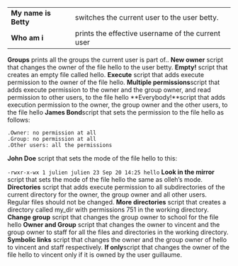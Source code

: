 |  |  |
|------------|------------|
|**My name is Betty**| switches the current user to the user betty.|
|**Who am i**| prints the effective username of the current user|
**Groups** prints all the groups the current user is part of..
**New owner** script that changes the owner of the file hello to the user betty.
**Empty!** script that creates an empty file called hello.
**Execute** script that adds execute permission to the owner of the file hello.
**Multiple permissions**script that adds execute permission to the owner and the group owner, and read permission to other users, to the file hello
**Everybody!**script that adds execution permission to the owner, the group owner and the other users, to the file hello
**James Bond**script that sets the permission to the file hello as follows:

    .Owner: no permission at all
    .Group: no permission at all
    .Other users: all the permissions   
**John Doe** script that sets the mode of the file hello to this:

`-rwxr-x-wx 1 julien julien 23 Sep 20 14:25 hello`
**Look in the mirror** script that sets the mode of the file hello the same as olleh’s mode.
**Directories** script that adds execute permission to all subdirectories of the current directory for the owner, the group owner and all other users. Regular files should not be changed.
**More directories** script that creates a directory called my_dir with permissions 751 in the working directory.
**Change group** script that changes the group owner to school for the file hello
**Owner and Group** script that changes the owner to vincent and the group owner to staff for all the files and directories in the working directory.
**Symbolic links** script that changes the owner and the group owner of hello to vincent and staff respectively.
**If only**script that changes the owner of the file hello to vincent only if it is owned by the user guillaume.



